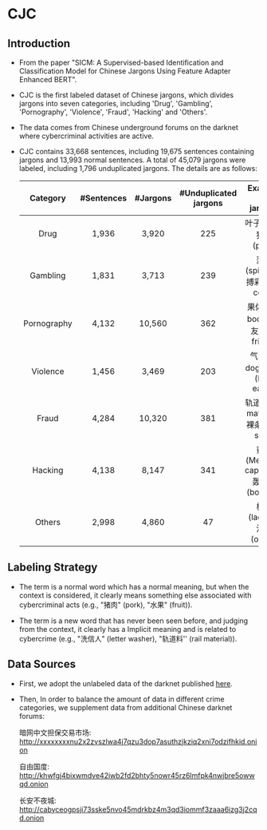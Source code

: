 # CJC

## Introduction

- From the paper "SICM: A Supervised-based Identification and Classification Model for Chinese Jargons Using Feature Adapter Enhanced BERT".

- CJC is the first labeled dataset of Chinese jargons, which divides jargons into seven categories, including 'Drug', 'Gambling', 'Pornography', 'Violence', 'Fraud', 'Hacking' and 'Others'.

- The data comes from Chinese underground forums on the darknet where cybercriminal activities are active.

- CJC contains 33,668 sentences, including 19,675 sentences containing jargons and 13,993 normal sentences. A total of 45,079 jargons were labeled, including 1,796 unduplicated jargons. The details are as follows:

  |  Category   | #Sentences | #Jargons | #Unduplicated jargons |            Example of jargons            |
  | :---------: | :--------: | :------: | :-------------------: | :--------------------------------------: |
  |    Drug     |   1,936    |  3,920   |          225          |          叶子(leaf), 猪肉(pork)          |
  |  Gambling   |   1,831    |  3,713   |          239          |     菠菜(spinach), 搏彩(fight color)     |
  | Pornography |   4,132    |  10,560  |          362          |   果体(fruit body), 狼友(wolf friend)    |
  |  Violence   |   1,456    |  3,469   |          203          |     气狗(air dog), 秃鹰(bald eagle)      |
  |    Fraud    |   4,284    |  10,320  |          381          | 轨道料(rail material), 裸条(bare strip)  |
  |   Hacking   |   4,138    |  8,147   |          341          | 蜜獾(Mellivora capensis), 轰炸机(bomber) |
  |   Others    |   2,998    |  4,860   |          47           |        梯子(ladder), 洋葱(onion)         |


## Labeling Strategy

- The term is a normal word which has a normal meaning, but when the context is considered, it clearly means something else associated with cybercriminal acts (e.g., "猪肉" (pork), "水果" (fruit)).

- The term is a new word that has never been seen before, and judging from the context, it clearly has a Implicit meaning and is related to cybercrime (e.g., "洗信人" (letter washer), "轨道料'' (rail material)).


## Data Sources

- First, we adopt the unlabeled data of the darknet published [here](https://github.com/KL4MVP/Chinese-Jargon-Detection/tree/master/dataset).

- Then, In order to balance the amount of data in different crime categories, we supplement data from additional Chinese darknet forums:

  暗网中文担保交易市场: http://xxxxxxxxnu2x2zvszlwa4j7qzu3dop7asuthzjkziq2xni7odzifhkid.onion

  自由国度: http://khwfgj4bixwmdve42iwb2fd2bhty5nowr45rz6lmfpk4nwjbre5owwqd.onion

  长安不夜城: http://cabyceogpsji73sske5nvo45mdrkbz4m3qd3iommf3zaaa6izg3j2cqd.onion

